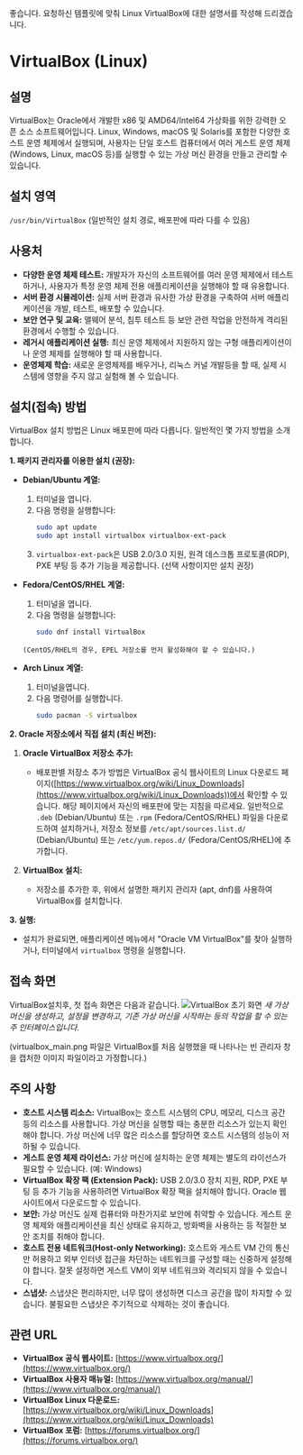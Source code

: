 좋습니다. 요청하신 템플릿에 맞춰 Linux VirtualBox에 대한 설명서를 작성해 드리겠습니다.

# VirtualBox (Linux)

## 설명

VirtualBox는 Oracle에서 개발한 x86 및 AMD64/Intel64 가상화를 위한 강력한 오픈 소스 소프트웨어입니다.  Linux, Windows, macOS 및 Solaris를 포함한 다양한 호스트 운영 체제에서 실행되며,  사용자는 단일 호스트 컴퓨터에서 여러 게스트 운영 체제 (Windows, Linux, macOS 등)를 실행할 수 있는 가상 머신 환경을 만들고 관리할 수 있습니다.

## 설치 영역

` /usr/bin/VirtualBox ` (일반적인 설치 경로, 배포판에 따라 다를 수 있음)

## 사용처

- **다양한 운영 체제 테스트:** 개발자가 자신의 소프트웨어를 여러 운영 체제에서 테스트하거나, 사용자가 특정 운영 체제 전용 애플리케이션을 실행해야 할 때 유용합니다.
- **서버 환경 시뮬레이션:** 실제 서버 환경과 유사한 가상 환경을 구축하여 서버 애플리케이션을 개발, 테스트, 배포할 수 있습니다.
- **보안 연구 및 교육:** 맬웨어 분석, 침투 테스트 등 보안 관련 작업을 안전하게 격리된 환경에서 수행할 수 있습니다.
- **레거시 애플리케이션 실행:**  최신 운영 체제에서 지원하지 않는 구형 애플리케이션이나 운영 체제를 실행해야 할 때 사용합니다.
- **운영체제 학습:** 새로운 운영체제를 배우거나, 리눅스 커널 개발등을 할 때, 실제 시스템에 영향을 주지 않고 실험해 볼 수 있습니다.

## 설치(접속) 방법

VirtualBox 설치 방법은 Linux 배포판에 따라 다릅니다.  일반적인 몇 가지 방법을 소개합니다.

**1.  패키지 관리자를 이용한 설치 (권장):**

   *   **Debian/Ubuntu 계열:**
        1.  터미널을 엽니다.
        2.  다음 명령을 실행합니다:
            ```bash
            sudo apt update
            sudo apt install virtualbox virtualbox-ext-pack
            ```
        3.  `virtualbox-ext-pack`은 USB 2.0/3.0 지원, 원격 데스크톱 프로토콜(RDP), PXE 부팅 등 추가 기능을 제공합니다. (선택 사항이지만 설치 권장)

   *   **Fedora/CentOS/RHEL 계열:**
        1. 터미널을 엽니다.
        2.  다음 명령을 실행합니다:
             ```bash
            sudo dnf install VirtualBox
            ```
           (CentOS/RHEL의 경우, EPEL 저장소를 먼저 활성화해야 할 수 있습니다.)

   *   **Arch Linux 계열:**
         1. 터미널을엽니다.
         2. 다음 명령어를 실행합니다.
            ```bash
            sudo pacman -S virtualbox
            ```
**2.  Oracle 저장소에서 직접 설치 (최신 버전):**

   1. **Oracle VirtualBox 저장소 추가:**
      *   배포판별 저장소 추가 방법은 VirtualBox 공식 웹사이트의 Linux 다운로드 페이지([https://www.virtualbox.org/wiki/Linux_Downloads](https://www.virtualbox.org/wiki/Linux_Downloads))에서 확인할 수 있습니다.  해당 페이지에서 자신의 배포판에 맞는 지침을 따르세요.  일반적으로 `.deb` (Debian/Ubuntu) 또는 `.rpm` (Fedora/CentOS/RHEL) 파일을 다운로드하여 설치하거나, 저장소 정보를 `/etc/apt/sources.list.d/` (Debian/Ubuntu) 또는 `/etc/yum.repos.d/` (Fedora/CentOS/RHEL)에 추가합니다.

   2. **VirtualBox 설치:**
        *   저장소를 추가한 후, 위에서 설명한 패키지 관리자 (apt, dnf)를 사용하여 VirtualBox를 설치합니다.

**3.  실행:**

   *   설치가 완료되면, 애플리케이션 메뉴에서 "Oracle VM VirtualBox"를 찾아 실행하거나, 터미널에서 `virtualbox` 명령을 실행합니다.

## 접속 화면
VirtualBox설치후, 첫 접속 화면은 다음과 같습니다.
![VirtualBox 초기 화면](virtualbox_main.png)
*새 가상 머신을 생성하고, 설정을 변경하고, 기존 가상 머신을 시작하는 등의 작업을 할 수 있는 주 인터페이스입니다.*

(virtualbox_main.png 파일은 VirtualBox를 처음 실행했을 때 나타나는 빈 관리자 창을 캡처한 이미지 파일이라고 가정합니다.)

## 주의 사항

- **호스트 시스템 리소스:**  VirtualBox는 호스트 시스템의 CPU, 메모리, 디스크 공간 등의 리소스를 사용합니다. 가상 머신을 실행할 때는 충분한 리소스가 있는지 확인해야 합니다.  가상 머신에 너무 많은 리소스를 할당하면 호스트 시스템의 성능이 저하될 수 있습니다.
- **게스트 운영 체제 라이선스:**  가상 머신에 설치하는 운영 체제는 별도의 라이선스가 필요할 수 있습니다.  (예: Windows)
- **VirtualBox 확장 팩 (Extension Pack):**  USB 2.0/3.0 장치 지원, RDP, PXE 부팅 등 추가 기능을 사용하려면 VirtualBox 확장 팩을 설치해야 합니다.  Oracle 웹사이트에서 다운로드할 수 있습니다.
- **보안:**  가상 머신도 실제 컴퓨터와 마찬가지로 보안에 취약할 수 있습니다.  게스트 운영 체제와 애플리케이션을 최신 상태로 유지하고, 방화벽을 사용하는 등 적절한 보안 조치를 취해야 합니다.
- **호스트 전용 네트워크(Host-only Networking):** 호스트와 게스트 VM 간의 통신만 허용하고 외부 인터넷 접근을 차단하는 네트워크를 구성할 때는 신중하게 설정해야 합니다. 잘못 설정하면 게스트 VM이 외부 네트워크와 격리되지 않을 수 있습니다.
- **스냅샷:** 스냅샷은 편리하지만, 너무 많이 생성하면 디스크 공간을 많이 차지할 수 있습니다.  불필요한 스냅샷은 주기적으로 삭제하는 것이 좋습니다.

## 관련 URL

- **VirtualBox 공식 웹사이트:** [https://www.virtualbox.org/](https://www.virtualbox.org/)
- **VirtualBox 사용자 매뉴얼:** [https://www.virtualbox.org/manual/](https://www.virtualbox.org/manual/)
- **VirtualBox Linux 다운로드:** [https://www.virtualbox.org/wiki/Linux_Downloads](https://www.virtualbox.org/wiki/Linux_Downloads)
- **VirtualBox 포럼:** [https://forums.virtualbox.org/](https://forums.virtualbox.org/)
